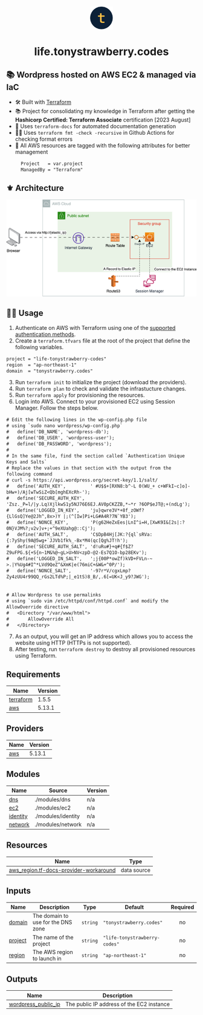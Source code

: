 <p align="center">
  <img src="https://raw.githubusercontent.com/tonystrawberry/tonystrawberry.codes/main/src/images/logo.png" width="60" />
</p>
<h1 align="center">
  life.tonystrawberry.codes
</h1>

## 📚 Wordpress hosted on AWS EC2 & managed via IaC

- 🛠 Built with [Terraform](https://www.terraform.io/)
- 📚 Project for consolidating my knowledge in Terraform after getting the **Hashicorp Certified: Terraform Associate** certification [2023 August]
- 📄 Uses `terraform-docs` for automated documentation generation
- 👮‍♂️ Uses `terraform fmt -check -recursive` in Github Actions for checking format errors
- 🔖 All AWS resources are tagged with the following attributes for better management
  ```
    Project   = var.project
    ManagedBy = "Terraform"
  ```

## ⚜️ Architecture

<img src="https://raw.githubusercontent.com/tonystrawberry/life.tonystrawberry.codes/main/documentation/architecture.drawio.png" />

## 🏃🏻 Usage

1. Authenticate on AWS with Terraform using one of the [supported authentication methods](https://registry.terraform.io/providers/hashicorp/aws/latest/docs#authentication-and-configuration).
2. Create a `terraform.tfvars` file at the root of the project that define the following variables.
  ```
  project = "life-tonystrawberry-codes"
  region  = "ap-northeast-1"
  domain  = "tonystrawberry.codes"
  ```
3. Run `terraform init` to initialize the project (download the providers).
4. Run `terraform plan` to check and validate the infrastucture changes.
5. Run `terraform apply` for provisioning the resources.
6. Login into AWS. Connect to your provisioned EC2 using Session Manager. Follow the steps below.

  ```
  # Edit the following lines in the wp-config.php file
  # using `sudo nano wordpress/wp-config.php`
  #   define('DB_NAME', 'wordpress-db');
  #   define('DB_USER', 'wordpress-user');
  #   define('DB_PASSWORD', 'wordpress');
  #
  # In the same file, find the section called `Authentication Unique Keys and Salts`
  # Replace the values in that section with the output from the following command
  # curl -s https://api.wordpress.org/secret-key/1.1/salt/
  #   define('AUTH_KEY',         ' #U$$+[RXN8:b^-L 0(WU_+ c+WFkI~c]o]-bHw+)/Aj[wTwSiZ<Qb[mghEXcRh-');
  #   define('SECURE_AUTH_KEY',  'Zsz._P=l/|y.Lq)XjlkwS1y5NJ76E6EJ.AV0pCKZZB,*~*r ?6OP$eJT@;+(ndLg');
  #   define('LOGGED_IN_KEY',    'ju}qwre3V*+8f_zOWf?{LlGsQ]Ye@2Jh^,8x>)Y |;(^[Iw]Pi+LG#A4R?7N`YB3');
  #   define('NONCE_KEY',        'P(g62HeZxEes|LnI^i=H,[XwK9I&[2s|:?0N}VJM%?;v2v]v+;+^9eXUahg@::Cj');
  #   define('AUTH_SALT',        'C$DpB4Hj[JK:?{ql`sRVa:{:7yShy(9A@5wg+`JJVb1fk%_-Bx*M4(qc[Qg%JT!h');
  #   define('SECURE_AUTH_SALT', 'd!uRu#}+q#{f$Z?Z9uFPG.${+S{n~1M&%@~gL>U>NV<zpD-@2-Es7Q1O-bp28EKv');
  #   define('LOGGED_IN_SALT',   ';j{00P*owZf)kVD+FVLn-~ >.|Y%Ug4#I^*LVd9QeZ^&XmK|e(76miC+&W&+^0P/');
  #   define('NONCE_SALT',       '-97r*V/cgxLmp?Zy4zUU4r99QQ_rGs2LTd%P;|_e1tS)8_B/,.6[=UK<J_y9?JWG');


  # Allow Wordpress to use permalinks
  # using `sudo vim /etc/httpd/conf/httpd.conf` and modify the AllowOverride directive
  #   <Directory "/var/www/html">
  #       AllowOverride All
  #   </Directory>

  ```
7. As an output, you will get an IP address which allows you to access the website using HTTP (HTTPs is not supported).
8. After testing, run `terraform destroy` to destroy all provisioned resources using Terraform.


<!-- BEGIN_TF_DOCS -->
## Requirements

| Name | Version |
|------|---------|
| <a name="requirement_terraform"></a> [terraform](#requirement\_terraform) | 1.5.5 |
| <a name="requirement_aws"></a> [aws](#requirement\_aws) | 5.13.1 |

## Providers

| Name | Version |
|------|---------|
| <a name="provider_aws"></a> [aws](#provider\_aws) | 5.13.1 |

## Modules

| Name | Source | Version |
|------|--------|---------|
| <a name="module_dns"></a> [dns](#module\_dns) | ./modules/dns | n/a |
| <a name="module_ec2"></a> [ec2](#module\_ec2) | ./modules/ec2 | n/a |
| <a name="module_identity"></a> [identity](#module\_identity) | ./modules/identity | n/a |
| <a name="module_network"></a> [network](#module\_network) | ./modules/network | n/a |

## Resources

| Name | Type |
|------|------|
| [aws_region.tf-docs-provider-workaround](https://registry.terraform.io/providers/hashicorp/aws/5.13.1/docs/data-sources/region) | data source |

## Inputs

| Name | Description | Type | Default | Required |
|------|-------------|------|---------|:--------:|
| <a name="input_domain"></a> [domain](#input\_domain) | The domain to use for the DNS zone | `string` | `"tonystrawberry.codes"` | no |
| <a name="input_project"></a> [project](#input\_project) | The name of the project | `string` | `"life-tonystrawberry-codes"` | no |
| <a name="input_region"></a> [region](#input\_region) | The AWS region to launch in | `string` | `"ap-northeast-1"` | no |

## Outputs

| Name | Description |
|------|-------------|
| <a name="output_wordpress_public_ip"></a> [wordpress\_public\_ip](#output\_wordpress\_public\_ip) | The public IP address of the EC2 instance |
<!-- END_TF_DOCS -->
